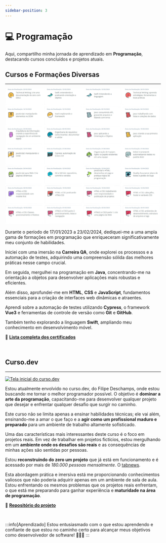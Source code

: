 ```yaml
---
sidebar-position: 3
---
```


# 💻 Programação
Aqui, compartilho minha jornada de aprendizado em **Programação**, destacando cursos concluídos e projetos atuais.

## Cursos e Formações Diversas
---

[![Lista de cursos realizados na Alura](/img/alura-courses.png)](https://www.alura.com.br)

Durante o período de 17/01/2023 a 23/02/2024, dediquei-me a uma ampla gama de formações em programação que enriqueceram significativamente meu conjunto de habilidades.

Iniciei com uma imersão na **Carreira QA**, onde explorei os processos e a automação de testes, adquirindo uma compreensão sólida das melhores práticas nesse campo crucial.

Em seguida, mergulhei na programação em **Java**, concentrando-me na orientação a objetos para desenvolver aplicações mais robustas e eficientes.

Além disso, aprofundei-me em **HTML**, **CSS** e **JavaScript**, fundamentos essenciais para a criação de interfaces web dinâmicas e atraentes.

Aprendi sobre a automação de testes utilizando **Cypress**, o framework **Vue3** e ferramentas de controle de versão como **Git** e **GitHub**.

Também tenho explorando a linguagem **Swift**, ampliando meu conhecimento em desenvolvimento móvel.


📜 **[Lista completa dos certificados](https://cursos.alura.com.br/user/eduesplinio/fullCertificate/a46c6293447c778e7bba1ab2c3b84933)**

<br/>


## Curso.dev
---

[![Tela inicial do curso.dev](/img/curso.dev.png)](https://curso.dev)

Estou atualmente envolvido no curso.dev, do Filipe Deschamps, onde estou buscando me tornar o melhor programador possível. O objetivo é **dominar a arte da programação**, capacitando-me para desenvolver qualquer projeto que desejar e enfrentar qualquer desafio que surgir no caminho.

Este curso não se limita apenas a ensinar habilidades técnicas; ele vai além, ensinando-me a amar o que faço e a **agir como um profissional maduro e preparado** para um ambiente de trabalho altamente sofisticado.

Uma das características mais interessantes deste curso é o foco em projetos reais. Em vez de trabalhar em projetos fictícios, estou mergulhando em um **ambiente onde os desafios são reais** e as consequências de minhas ações são sentidas por pessoas. 

Estou **reconstruindo do zero um projeto** que já está em funcionamento e é acessado por mais de *180.000 pessoas mensalmente*. O [tabnews](https://tabnews.com.br).

Esta abordagem prática e imersiva está me proporcionando conhecimentos valiosos que não poderia adquirir apenas em um ambiente de sala de aula. Estou enfrentando os mesmos problemas que os projetos reais enfrentam, o que está me preparando para ganhar experiência e **maturidade na área de programação**.

📁 [**Repositório do projeto**](https://github.com/eduesplinio/clone-tabnews)

<br/>

:::info[Aprendizado]
Estou entusiasmado com o que estou aprendendo e confiante de que estou no caminho certo para alcançar meus objetivos como desenvolvedor de software! 👨🏼‍💻
:::